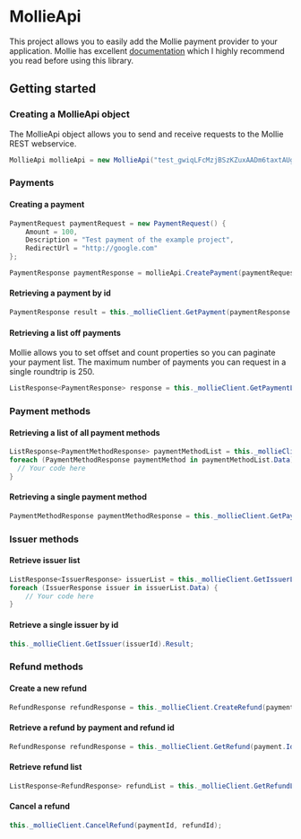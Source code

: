# MollieApi

This project allows you to easily add the Mollie payment provider to your application. Mollie has excellent [documentation](https://www.mollie.com/nl/docs/overzicht) which I highly recommend you read before using this library. 

## Getting started

### Creating a MollieApi object
The MollieApi object allows you to send and receive requests to the Mollie REST webservice. 
```c#
MollieApi mollieApi = new MollieApi("test_gwiqLFcMzjBSzKZuxAADm6taxtAUgF");
```
### Payments
#### Creating a payment
```c#
PaymentRequest paymentRequest = new PaymentRequest() {
    Amount = 100,
    Description = "Test payment of the example project",
    RedirectUrl = "http://google.com"
};

PaymentResponse paymentResponse = mollieApi.CreatePayment(paymentRequest).Result;
```

#### Retrieving a payment by id
```c#
PaymentResponse result = this._mollieClient.GetPayment(paymentResponse.Id).Result;
```

#### Retrieving a list off payments
Mollie allows you to set offset and count properties so you can paginate your payment list. The maximum number of payments you can request in a single roundtrip is 250. 
```c#
ListResponse<PaymentResponse> response = this._mollieClient.GetPaymentList(offset, count).Result;
```

### Payment methods
#### Retrieving a list of all payment methods
```c#
ListResponse<PaymentMethodResponse> paymentMethodList = this._mollieClient.GetPaymentMethodList(offset, count).Result;
foreach (PaymentMethodResponse paymentMethod in paymentMethodList.Data) {
  // Your code here
}
```
#### Retrieving a single payment method
```c#
PaymentMethodResponse paymentMethodResponse = this._mollieClient.GetPaymentMethod(paymentMethod).Result;
```

### Issuer methods
#### Retrieve issuer list
```c#
ListResponse<IssuerResponse> issuerList = this._mollieClient.GetIssuerList().Result;
foreach (IssuerResponse issuer in issuerList.Data) {
    // Your code here
}
```

#### Retrieve a single issuer by id
```c#
this._mollieClient.GetIssuer(issuerId).Result;
```

### Refund methods
#### Create a new refund
```c#
RefundResponse refundResponse = this._mollieClient.CreateRefund(payment.Id, amount).Result;
```

#### Retrieve a refund by payment and refund id
```c#
RefundResponse refundResponse = this._mollieClient.GetRefund(payment.Id, refundResponse.Id).Result;
```

#### Retrieve refund list
```c#
ListResponse<RefundResponse> refundList = this._mollieClient.GetRefundList(payment.Id, offset, count).Result;
```

#### Cancel a refund
```c#
this._mollieClient.CancelRefund(paymentId, refundId);
```
